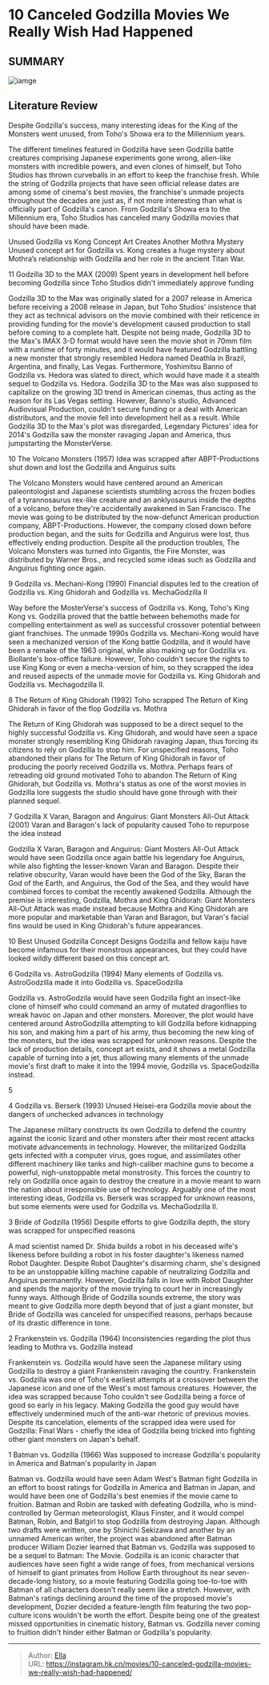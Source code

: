 # 10 Canceled Godzilla Movies We Really Wish Had Happened


## SUMMARY 

![iamge](https://static1.srcdn.com/wordpress/wp-content/uploads/2023/12/godzilla-with-glowing-eyes-in-godzilla-minus-one.jpg)

## Literature Review

Despite Godzilla&#39;s success, many interesting ideas for the King of the Monsters went unused, from Toho&#39;s Showa era to the Millennium years.





The different timelines featured in Godzilla have seen Godzilla battle creatures comprising Japanese experiments gone wrong, alien-like monsters with incredible powers, and even clones of himself, but Toho Studios has thrown curveballs in an effort to keep the franchise fresh. While the string of Godzilla projects that have seen official release dates are among some of cinema&#39;s best movies, the franchise&#39;s unmade projects throughout the decades are just as, if not more interesting than what is officially part of Godzilla&#39;s canon. From Godzilla&#39;s Showa era to the Millennium era, Toho Studios has canceled many Godzilla movies that should have been made.
            
 
 Unused Godzilla vs Kong Concept Art Creates Another Mothra Mystery 
Unused concept art for Godzilla vs. Kong creates a huge mystery about Mothra’s relationship with Godzilla and her role in the ancient Titan War.












 








 11  Godzilla 3D to the MAX (2009) 
Spent years in development hell before becoming Godzilla since Toho Studios didn&#39;t immediately approve funding


 







Godzilla 3D to the Max was originally slated for a 2007 release in America before receiving a 2008 release in Japan, but Toho Studios&#39; insistence that they act as technical advisors on the movie combined with their reticence in providing funding for the movie&#39;s development caused production to stall before coming to a complete halt. Despite not being made, Godzilla 3D to the Max&#39;s IMAX 3-D format would have seen the movie shot in 70mm film with a runtime of forty minutes, and it would have featured Godzilla battling a new monster that strongly resembled Hedora named Deathla in Brazil, Argentina, and finally, Las Vegas.
Furthermore, Yoshimitsu Banno of Godzilla vs. Hedora was slated to direct, which would have made it a stealth sequel to Godzilla vs. Hedora. Godzilla 3D to the Max was also supposed to capitalize on the growing 3D trend in American cinemas, thus acting as the reason for its Las Vegas setting. However, Banno&#39;s studio, Advanced Audiovisual Production, couldn&#39;t secure funding or a deal with American distributors, and the movie fell into development hell as a result. While Godzilla 3D to the Max&#39;s plot was disregarded, Legendary Pictures&#39; idea for 2014&#39;s Godzilla saw the monster ravaging Japan and America, thus jumpstarting the MonsterVerse.





 10  The Volcano Monsters (1957) 
Idea was scrapped after ABPT-Productions shut down and lost the Godzilla and Anguirus suits
        

The Volcano Monsters would have centered around an American paleontologist and Japanese scientists stumbling across the frozen bodies of a tyrannosaurus rex-like creature and an anklyosaurus inside the depths of a volcano, before they&#39;re accidentally awakened in San Francisco. The movie was going to be distributed by the now-defunct American production company, ABPT-Productions. However, the company closed down before production began, and the suits for Godzilla and Anguirus were lost, thus effectively ending production. Despite all the production troubles, The Volcano Monsters was turned into Gigantis, the Fire Monster, was distributed by Warner Bros., and recycled some ideas such as Godzilla and Anguirus fighting once again.





 9  Godzilla vs. Mechani-Kong (1990) 
Financial disputes led to the creation of Godzilla vs. King Ghidorah and Godzilla vs. MechaGodzilla II
        

Way before the MosterVerse&#39;s success of Godzilla vs. Kong, Toho&#39;s King Kong vs. Godzilla proved that the battle between behemoths made for compelling entertainment as well as successful crossover potential between giant franchises. The unmade 1990s Godzilla vs. Mechani-Kong would have seen a mechanized version of the Kong battle Godzilla, and it would have been a remake of the 1963 original, while also making up for Godzilla vs. Biollante&#39;s box-office failure. However, Toho couldn&#39;t secure the rights to use King Kong or even a mecha-version of him, so they scrapped the idea and reused aspects of the unmade movie for Godzilla vs. King Ghidorah and Godzilla vs. Mechagodzilla II.





 8  The Return of King Ghidorah (1992) 
Toho scrapped The Return of King Ghidorah in favor of the flop Godzilla vs. Mothra
        

The Return of King Ghidorah was supposed to be a direct sequel to the highly successful Godzilla vs. King Ghidorah, and would have seen a space monster strongly resembling King Ghidorah ravaging Japan, thus forcing its citizens to rely on Godzilla to stop him. For unspecified reasons, Toho abandoned their plans for The Return of King Ghidorah in favor of producing the poorly received Godzilla vs. Mothra. Perhaps fears of retreading old ground motivated Toho to abandon The Return of King Ghidorah, but Godzilla vs. Mothra&#39;s status as one of the worst movies in Godzilla lore suggests the studio should have gone through with their planned sequel.





 7  Godzilla X Varan, Baragon and Anguirus: Giant Monsters All-Out Attack (2001) 
Varan and Baragon&#39;s lack of popularity caused Toho to repurpose the idea instead
        

Godzilla X Varan, Baragon and Anguirus: Giant Mosters All-Out Attack would have seen Godzilla once again battle his legendary foe Anguirus, while also fighting the lesser-known Varan and Baragon. Despite their relative obscurity, Varan would have been the God of the Sky, Baran the God of the Earth, and Anguirus, the God of the Sea, and they would have combined forces to combat the recently awakened Godzilla. Although the premise is interesting, Godzilla, Mothra and King Ghidorah: Giant Monsters All-Out Attack was made instead because Mothra and King Ghidorah are more popular and marketable than Varan and Baragon, but Varan&#39;s facial fins would be used in King Ghidorah&#39;s future appearances.
            
 
 10 Best Unused Godzilla Concept Designs 
Godzilla and fellow kaiju have become infamous for their monstrous appearances, but they could have looked wildly different based on this concept art.








 6  Godzilla vs. AstroGodzilla (1994) 
Many elements of Godzilla vs. AstroGodzilla made it into Godzilla vs. SpaceGodzilla
        

Godzilla vs. AstroGodzila would have seen Godzilla fight an insect-like clone of himself who could command an army of mutated dragonflies to wreak havoc on Japan and other monsters. Moreover, the plot would have centered around AstroGodzilla attempting to kill Godzilla before kidnapping his son, and making him a part of his army, thus becoming the new king of the monsters, but the idea was scrapped for unknown reasons. Despite the lack of production details, concept art exists, and it shows a metal Godzilla capable of turning into a jet, thus allowing many elements of the unmade movie&#39;s first draft to make it into the 1994 movie, Godzilla vs. SpaceGodzilla instead.





 5   





 4  Godzilla vs. Berserk (1993) 
Unused Heisei-era Godzilla movie about the dangers of unchecked advances in technology


 







The Japanese military constructs its own Godzilla to defend the country against the iconic lizard and other monsters after their most recent attacks motivate advancements in technology. However, the militarized Godzilla gets infected with a computer virus, goes rogue, and assimilates other different machinery like tanks and high-caliber machine guns to become a powerful, nigh-unstoppable metal monstrosity. This forces the country to rely on Godzilla once again to destroy the creature in a movie meant to warn the nation about irresponsible use of technology. Arguably one of the most interesting ideas, Godzilla vs. Berserk was scrapped for unknown reasons, but some elements were used for Godzilla vs. MechaGodzilla II.





 3  Bride of Godzilla (1956) 
Despite efforts to give Godzilla depth, the story was scrapped for unspecified reasons
        

A mad scientist named Dr. Shida builds a robot in his deceased wife&#39;s likeness before building a robot in his foster daughter&#39;s likeness named Robot Daughter. Despite Robot Daughter&#39;s disarming charm, she&#39;s designed to be an unstoppable killing machine capable of neutralizing Godzilla and Anguirus permanently. However, Godzilla falls in love with Robot Daughter and spends the majority of the movie trying to court her in increasingly funny ways. Although Bride of Godzilla sounds extreme, the story was meant to give Godzilla more depth beyond that of just a giant monster, but Bride of Godzilla was canceled for unspecified reasons, perhaps because of its drastic difference in tone.





 2  Frankenstein vs. Godzilla (1964) 
Inconsistencies regarding the plot thus leading to Mothra vs. Godzilla instead
        

Frankenstein vs. Godzilla would have seen the Japanese military using Godzilla to destroy a giant Frankenstein ravaging the country. Frankenstein vs. Godzilla was one of Toho&#39;s earliest attempts at a crossover between the Japanese icon and one of the West&#39;s most famous creatures. However, the idea was scrapped because Toho couldn&#39;t see Godzilla being a force of good so early in his legacy. Making Godzilla the good guy would have effectively undermined much of the anti-war rhetoric of previous movies. Despite its cancelation, elements of the scrapped idea were used for Godzilla: Final Wars - chiefly the idea of Godzilla being tricked into fighting other giant monsters on Japan&#39;s behalf.





 1  Batman vs. Godzilla (1966) 
Was supposed to increase Godzilla&#39;s popularity in America and Batman&#39;s popularity in Japan


 







Batman vs. Godzilla would have seen Adam West&#39;s Batman fight Godzilla in an effort to boost ratings for Godzilla in America and Batman in Japan, and would have been one of Godzilla&#39;s best enemies if the movie came to fruition. Batman and Robin are tasked with defeating Godzilla, who is mind-controlled by German meteorologist, Klaus Finster, and it would compel Batman, Robin, and Batgirl to stop Godzilla from destroying Japan. Although two drafts were written, one by Shinichi Sekizawa and another by an unnamed American writer, the project was abandoned after Batman producer William Dozier learned that Batman vs. Godzilla was supposed to be a sequel to Batman: The Movie.
Godzilla is an iconic character that audiences have seen fight a wide range of foes, from mechanical versions of himself to giant primates from Hollow Earth throughout its near seven-decade-long history, so a movie featuring Godzilla going toe-to-toe with Batman of all characters doesn&#39;t really seem like a stretch. However, with Batman&#39;s ratings declining around the time of the proposed movie&#39;s development, Dozier decided a feature-length film featuring the two pop-culture icons wouldn&#39;t be worth the effort. Despite being one of the greatest missed opportunities in cinematic history, Batman vs. Godzilla never coming to fruition didn&#39;t hinder either Batman or Godzilla&#39;s popularity.

---

> Author: [Ella](https://instagram.hk.cn/)  
> URL: https://instagram.hk.cn/movies/10-canceled-godzilla-movies-we-really-wish-had-happened/  

